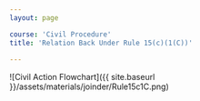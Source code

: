```yaml
---
layout: page

course: 'Civil Procedure'
title: 'Relation Back Under Rule 15(c)(1(C))'
  
---
```


![Civil Action Flowchart]({{ site.baseurl }}/assets/materials/joinder/Rule15c1C.png)